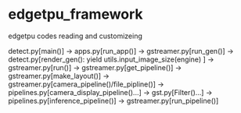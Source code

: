 # edgetpu_framework
edgetpu codes reading and customizeing


detect.py[main()] -> apps.py[run_app()] -> gstreamer.py[run_gen()]
-> detect.py[render_gen(): yield utils.input_image_size(engine) ] 
-> gstreamer.py[run()]
  -> gstreamer.py[get_pipeline()]
    -> gstreamer.py[make_layout()]
    -> gstreamer.py[camera_pipeline()/file_pipline()] -> pipelines.py[camera_display_pipeline()...] -> gst.py[Filter()...] -> pipelines.py[inference_pipeline()]
  -> gstreamer.py[run_pipeline()]